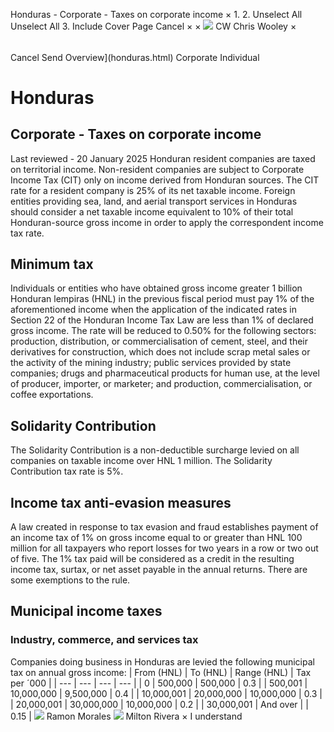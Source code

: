 Honduras - Corporate - Taxes on corporate income
×
1.
2.
Unselect All
Unselect All
3.
Include Cover Page
Cancel
×
×
![](-/media/world-wide-tax-summaries/attachments/global---chris-wooley.ashx%3Frev=ac5e5f3223b34096b1afc2a6009c7320&revision=ac5e5f32-23b3-4096-b1af-c2a6009c7320&hash=859B7ADC84DC2CBEC9760E9E6EE7DE6D0A8BFCDF)
CW
Chris Wooley
×
######
Cancel
Send
Overview](honduras.html)
Corporate
Individual
# Honduras
## Corporate - Taxes on corporate income
Last reviewed - 20 January 2025
Honduran resident companies are taxed on territorial income. Non-resident companies are subject to Corporate Income Tax (CIT) only on income derived from Honduran sources.
The CIT rate for a resident company is 25% of its net taxable income.
Foreign entities providing sea, land, and aerial transport services in Honduras should consider a net taxable income equivalent to 10% of their total Honduran-source gross income in order to apply the correspondent income tax rate.
## Minimum tax
Individuals or entities who have obtained gross income greater 1 billion Honduran lempiras (HNL) in the previous fiscal period must pay 1% of the aforementioned income when the application of the indicated rates in Section 22 of the Honduran Income Tax Law are less than 1% of declared gross income.
The rate will be reduced to 0.50% for the following sectors: production, distribution, or commercialisation of cement, steel, and their derivatives for construction, which does not include scrap metal sales or the activity of the mining industry; public services provided by state companies; drugs and pharmaceutical products for human use, at the level of producer, importer, or marketer; and production, commercialisation, or coffee exportations.
## Solidarity Contribution
The Solidarity Contribution is a non-deductible surcharge levied on all companies on taxable income over HNL 1 million. The Solidarity Contribution tax rate is 5%.
## Income tax anti-evasion measures
A law created in response to tax evasion and fraud establishes payment of an income tax of 1% on gross income equal to or greater than HNL 100 million for all taxpayers who report losses for two years in a row or two out of five. The 1% tax paid will be considered as a credit in the resulting income tax, surtax, or net asset payable in the annual returns. There are some exemptions to the rule.
## Municipal income taxes
### Industry, commerce, and services tax
Companies doing business in Honduras are levied the following municipal tax on annual gross income:
| From (HNL) | To (HNL) | Range (HNL) | Tax per ´000 |
| --- | --- | --- | --- |
| 0 | 500,000 | 500,000 | 0.3 |
| 500,001 | 10,000,000 | 9,500,000 | 0.4 |
| 10,000,001 | 20,000,000 | 10,000,000 | 0.3 |
| 20,000,001 | 30,000,000 | 10,000,000 | 0.2 |
| 30,000,001 | And over |  | 0.15 |
![](-/media/world-wide-tax-summaries/attachments/honduras---ramon-morales.ashx%3Frev=be65dc7624d949928146b8f578a4c247&revision=be65dc76-24d9-4992-8146-b8f578a4c247&hash=236DF5B70DB65698ABFD3CA7C755924CE0FB95A2)
Ramon Morales
![](-/media/world-wide-tax-summaries/attachments/honduras---milton_rivera.ashx%3Frev=833f614bedbd43cd85fbf61b76dabffd&revision=833f614b-edbd-43cd-85fb-f61b76dabffd&hash=F52D76AF9B196F8F1A86E30C9155E73CC3E4C97D)
Milton Rivera
×
I understand